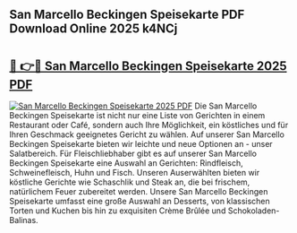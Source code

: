 ## San Marcello Beckingen Speisekarte PDF Download Online 2025 k4NCj

# <h2><a href="http://gca444z.nevu.top/?p=San+Marcello+Beckingen+Speisekarte">🔗 👉🔴 San Marcello Beckingen Speisekarte 2025 PDF</a></h2>

[![San Marcello Beckingen Speisekarte 2025 PDF](https://i.imgur.com/dBaPXMq.png)](http://gca444z.nevu.top/?p=San+Marcello+Beckingen+Speisekarte)
Die San Marcello Beckingen Speisekarte ist nicht nur eine Liste von Gerichten in einem Restaurant oder Café, sondern auch Ihre Möglichkeit, ein köstliches und für Ihren Geschmack geeignetes Gericht zu wählen. Auf unserer San Marcello Beckingen Speisekarte bieten wir leichte und neue Optionen an - unser Salatbereich. Für Fleischliebhaber gibt es auf unserer San Marcello Beckingen Speisekarte eine Auswahl an Gerichten: Rindfleisch, Schweinefleisch, Huhn und Fisch. Unseren Auserwählten bieten wir köstliche Gerichte wie Schaschlik und Steak an, die bei frischem, natürlichem Feuer zubereitet werden. Unsere San Marcello Beckingen Speisekarte umfasst eine große Auswahl an Desserts, von klassischen Torten und Kuchen bis hin zu exquisiten Crème Brûlée und Schokoladen-Balinas.
